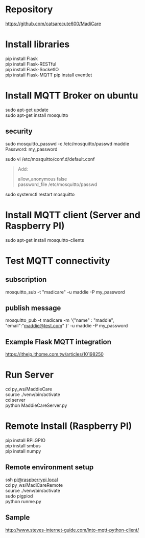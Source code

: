 # Repository
https://github.com/catsarecute600/MadiCare

# Install libraries
pip install Flask  
pip install Flask-RESTful  
pip install Flask-SocketIO  
pip install Flask-MQTT 
pip install eventlet 
  
# Install MQTT Broker on ubuntu
sudo apt-get update  
sudo apt-get install mosquitto 
  
## security
sudo mosquitto_passwd -c /etc/mosquitto/passwd maddie  
Password: my_password  

sudo vi /etc/mosquitto/conf.d/default.conf
> Add: 
> 
> allow_anonymous false  
> password_file /etc/mosquitto/passwd  

sudo systemctl restart mosquitto
  
# Install MQTT client (Server and Raspberry PI)
sudo apt-get install mosquitto-clients
  
# Test MQTT connectivity
## subscription
mosquitto_sub -t "madicare" -u maddie -P my_password
  
## publish message
mosquitto_pub -t madicare -m '{"name" : "maddie", "email":"maddie@test.com" }' -u maddie -P my_password
  
## Example Flask MQTT integration
https://ithelp.ithome.com.tw/articles/10198250

# Run Server
cd py_ws/MaddieCare  
source ./venv/bin/activate  
cd server  
python MaddieCareServer.py  
  
# Remote Install (Raspberry PI)
pip install RPi.GPIO  
pip install smbus  
pip install numpy  
  
## Remote environment setup
ssh pi@raspberrypi.local  
cd py_ws/MadiCareRemote  
source ./venv/bin/activate  
sudo pigpiod  
python runme.py  
  
## Sample
http://www.steves-internet-guide.com/into-mqtt-python-client/